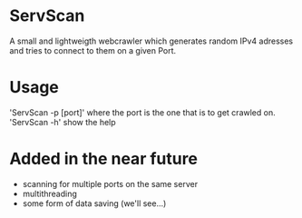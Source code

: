 # ServScan
A small and lightweigth webcrawler which generates random IPv4 adresses and tries to connect to them on a given Port.

# Usage
'ServScan -p [port]' where the port is the one that is to get crawled on.
'ServScan -h' show the help
# Added in the near future
- scanning for multiple ports on the same server
- multithreading
- some form of data saving (we'll see...)
